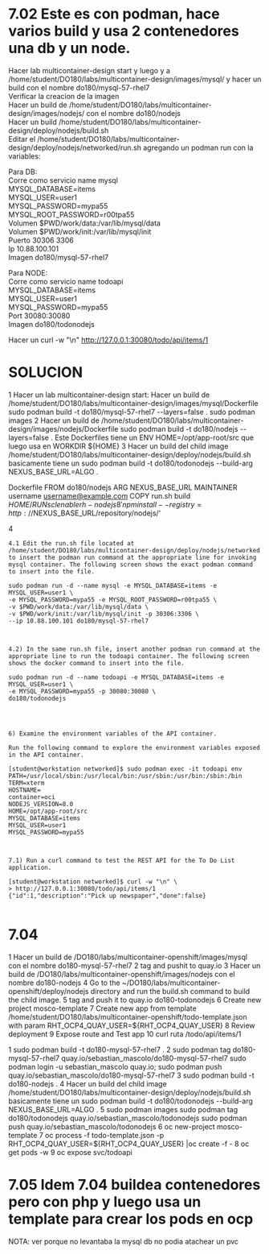 # 7.02 Este es con podman, hace varios build y usa 2 contenedores una db y un node.  

Hacer lab multicontainer-design start y luego y a /home/student/DO180/labs/multicontainer-design/images/mysql/ y hacer un build con el nombre do180/mysql-57-rhel7  
Verificar la creacion de la imagen  
Hacer un build de /home/student/DO180/labs/multicontainer-design/images/nodejs/ con el nombre do180/nodejs  
Hacer un build /home/student/DO180/labs/multicontainer-design/deploy/nodejs/build.sh  
Editar el /home/student/DO180/labs/multicontainer-design/deploy/nodejs/networked/run.sh agregando un podman run con la variables:  
  
Para DB:  
Corre como servicio
name mysql  
MYSQL_DATABASE=items  
MYSQL_USER=user1  
MYSQL_PASSWORD=mypa55  
MYSQL_ROOT_PASSWORD=r00tpa55  
Volumen $PWD/work/data:/var/lib/mysql/data  
Volumen $PWD/work/init:/var/lib/mysql/init  
Puerto  30306 3306   
Ip 10.88.100.101  
Imagen do180/mysql-57-rhel7  
 
Para NODE:  
Corre como servicio
name todoapi  
MYSQL_DATABASE=items  
MYSQL_USER=user1  
MYSQL_PASSWORD=mypa55  
Port  30080:30080  
Imagen do180/todonodejs  


Hacer un curl -w "\n"  http://127.0.0.1:30080/todo/api/items/1  

# SOLUCION

1 Hacer un lab multicontainer-design start:
Hacer un build de  /home/student/DO180/labs/multicontainer-design/images/mysql/Dockerfile
sudo podman build -t do180/mysql-57-rhel7 --layers=false .
sudo podman images
2 Hacer un build de  /home/student/DO180/labs/multicontainer-design/images/nodejs/Dockerfile
sudo podman build -t do180/nodejs --layers=false .
Este Dockerfiles tiene un ENV HOME=/opt/app-root/src que luego usa en WORKDIR ${HOME}
3 Hacer un build del child image /home/student/DO180/labs/multicontainer-design/deploy/nodejs/build.sh 
basicamente tiene un sudo podman build -t do180/todonodejs --build-arg NEXUS_BASE_URL=ALGO .

Dockerfile
FROM do180/nodejs
ARG NEXUS_BASE_URL
MAINTAINER username <username@example.com>
COPY run.sh build ${HOME}/
RUN scl enable rh-nodejs8 'npm install --registry=http://$NEXUS_BASE_URL/repository/nodejs/'

4

```
4.1 Edit the run.sh file located at /home/student/DO180/labs/multicontainer-design/deploy/nodejs/networked to insert the podman run command at the appropriate line for invoking mysql container. The following screen shows the exact podman command to insert into the file.

sudo podman run -d --name mysql -e MYSQL_DATABASE=items -e MYSQL_USER=user1 \
-e MYSQL_PASSWORD=mypa55 -e MYSQL_ROOT_PASSWORD=r00tpa55 \
-v $PWD/work/data:/var/lib/mysql/data \
-v $PWD/work/init:/var/lib/mysql/init -p 30306:3306 \
--ip 10.88.100.101 do180/mysql-57-rhel7



4.2) In the same run.sh file, insert another podman run command at the appropriate line to run the todoapi container. The following screen shows the docker command to insert into the file.

sudo podman run -d --name todoapi -e MYSQL_DATABASE=items -e MYSQL_USER=user1 \
-e MYSQL_PASSWORD=mypa55 -p 30080:30080 \
do180/todonodejs




6) Examine the environment variables of the API container.

Run the following command to explore the environment variables exposed in the API container.

[student@workstation networked]$ sudo podman exec -it todoapi env
PATH=/usr/local/sbin:/usr/local/bin:/usr/sbin:/usr/bin:/sbin:/bin
TERM=xterm
HOSTNAME=
container=oci
NODEJS_VERSION=8.0
HOME=/opt/app-root/src
MYSQL_DATABASE=items
MYSQL_USER=user1
MYSQL_PASSWORD=mypa55



7.1) Run a curl command to test the REST API for the To Do List application.

[student@workstation networked]$ curl -w "\n" \
> http://127.0.0.1:30080/todo/api/items/1
{"id":1,"description":"Pick up newspaper","done":false}


```

# 7.04
1 Hacer un build de /DO180/labs/multicontainer-openshift/images/mysql con el nombre do180-mysql-57-rhel7
2 tag and pushit to quay.io 
3 Hacer un build de /DO180/labs/multicontainer-openshift/images/nodejs  con el nombre do180-nodejs
4 Go to the ~/DO180/labs/multicontainer-openshift/deploy/nodejs directory and run the build.sh command to build the child image.
5 tag and push it to quay.io do180-todonodejs
6 Create new project mosco-template
7 Create new app from template /home/student/DO180/labs/multicontainer-openshift/todo-template.json with param RHT_OCP4_QUAY_USER=${RHT_OCP4_QUAY_USER} 
8 Review deployment
9 Expose route and Test app
10 curl ruta /todo/api/items/1

1 sudo podman build -t do180-mysql-57-rhel7 .
2 sudo podman tag do180-mysql-57-rhel7 quay.io/sebastian_mascolo/do180-mysql-57-rhel7
   sudo podman login -u sebastian_mascolo quay.io;  sudo podman push quay.io/sebastian_mascolo/do180-mysql-57-rhel7
3 sudo podman build -t do180-nodejs .
4 Hacer un build del child image /home/student/DO180/labs/multicontainer-design/deploy/nodejs/build.sh
   basicamente tiene un sudo podman build -t do180/todonodejs --build-arg NEXUS_BASE_URL=ALGO .
5 sudo podman images
   sudo podman tag do180/todonodejs quay.io/sebastian_mascolo/todonodejs
   sudo podman push quay.io/sebastian_mascolo/todonodejs
6 oc new-project mosco-template
7 oc process -f todo-template.json -p RHT_OCP4_QUAY_USER=${RHT_OCP4_QUAY_USER} |oc create -f -
8 oc get pods -w
9 oc expose svc/todoapi  


# 7.05 Idem 7.04 buildea contenedores pero con php y luego usa un template para crear los pods en ocp

NOTA: ver porque no levantaba la mysql db no podia atachear un pvc

